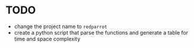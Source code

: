 # TODO

- change the project name to `redparrot`
- create a python script that parse the functions and generate a table for time and space complexity